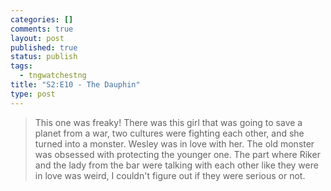 ```yaml
--- 
categories: []
comments: true
layout: post
published: true
status: publish
tags: 
  - tngwatchestng
title: "S2:E10 - The Dauphin"
type: post
---
```

<blockquote>This one was freaky! There was this girl that was going to save a planet from a war, two cultures were fighting each other, and she turned into a monster. Wesley was in love with her. The old monster was obsessed with protecting the younger one. The part where Riker and the lady from the bar were talking with each other like they were in love was weird, I couldn't figure out if they were serious or not.</blockquote>

